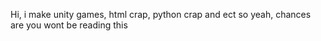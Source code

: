 Hi, i make unity games, html crap, python crap and ect so yeah, chances are you wont be reading this

<!---
MarcAMOO2/MarcAMOO2 is a ✨ special ✨ repository because its `README.md` (this file) appears on your GitHub profile.
You can click the Preview link to take a look at your changes.
--->
